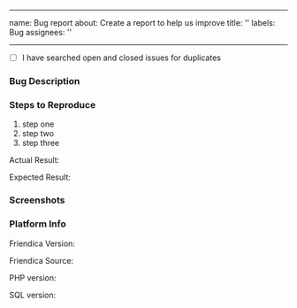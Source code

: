 <!--
SPDX-FileCopyrightText: 2010 - 2024 the Friendica project

SPDX-License-Identifier: CC0-1.0
-->

---
name: Bug report
about: Create a report to help us improve
title: ''
labels: Bug
assignees: ''

---
<!--
Please fill out this template with all the information you have. The more info you can provide the easier it will be to help you out or fix the problem you are seeing. For trouble with the UI don’t forget to add a screenshot or two. Please do your best!

Please note that this template is only for bugs. Please use other templates in case of feature requests or support requests

Lastly, be sure to preview your issue before saving. Thanks!
-->

- [ ] I have searched open and closed issues for duplicates

<!--
  You can search all issues here
  https://github.com/friendica/friendica/issues?utf8=%E2%9C%93&q=is%3Aissue
  Replace [ ] with [X] once you've searched
-->

### Bug Description

<!-- Give an overall summary of the issue. -->

### Steps to Reproduce

<!-- Using bullet points, list the steps that reproduce the bug. -->

1.  step one
2.  step two
3.  step three

Actual Result:

<!-- Describe the details of the buggy behaviour. -->

Expected Result:

<!-- Describe in detail what the correct behavior should be. -->

### Screenshots

<!-- How to take screenshots on all OSes: https://www.take-a-screenshot.org/
You can drag and drop images into this text box. -->

### Platform Info

Friendica Version:

<!-- You can see Friendica’s version number at Help -> About this site -> Site/Friendica Version -->

Friendica Source: 

PHP version:

SQL version:
